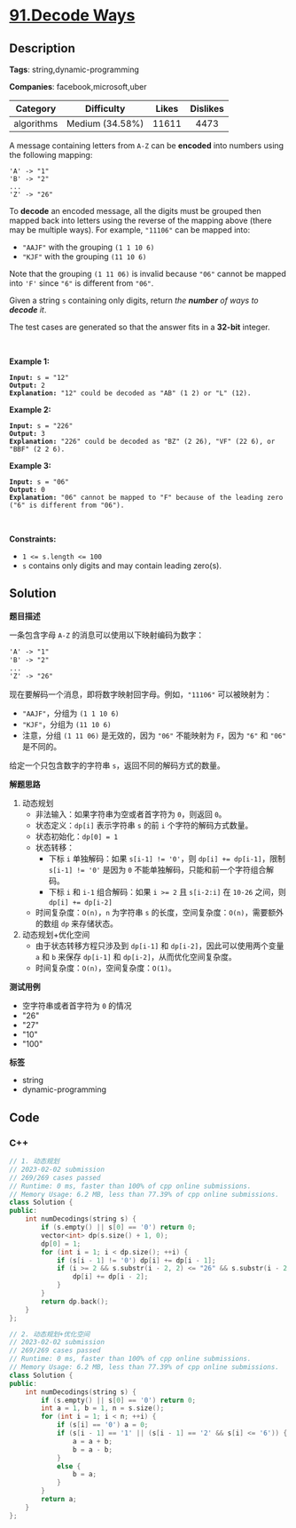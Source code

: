 # [91.Decode Ways](https://leetcode.com/problems/decode-ways/description/)

## Description

**Tags**: string,dynamic-programming

**Companies**: facebook,microsoft,uber

|  Category  |   Difficulty    | Likes | Dislikes |
| :--------: | :-------------: | :---: | :------: |
| algorithms | Medium (34.58%) | 11611 |   4473   |

<p>A message containing letters from <code>A-Z</code> can be <strong>encoded</strong> into numbers using the following mapping:</p>
<pre><code>&#39;A&#39; -&gt; &quot;1&quot;
&#39;B&#39; -&gt; &quot;2&quot;
...
&#39;Z&#39; -&gt; &quot;26&quot;</code></pre>
<p>To <strong>decode</strong> an encoded message, all the digits must be grouped then mapped back into letters using the reverse of the mapping above (there may be multiple ways). For example, <code>&quot;11106&quot;</code> can be mapped into:</p>
<ul>
  <li><code>&quot;AAJF&quot;</code> with the grouping <code>(1 1 10 6)</code></li>
  <li><code>&quot;KJF&quot;</code> with the grouping <code>(11 10 6)</code></li>
</ul>
<p>Note that the grouping <code>(1 11 06)</code> is invalid because <code>&quot;06&quot;</code> cannot be mapped into <code>&#39;F&#39;</code> since <code>&quot;6&quot;</code> is different from <code>&quot;06&quot;</code>.</p>
<p>Given a string <code>s</code> containing only digits, return <em>the <strong>number</strong> of ways to <strong>decode</strong> it</em>.</p>
<p>The test cases are generated so that the answer fits in a <strong>32-bit</strong> integer.</p>
<p>&nbsp;</p>
<p><strong class="example">Example 1:</strong></p>
<pre><code><strong>Input:</strong> s = &quot;12&quot;
<strong>Output:</strong> 2
<strong>Explanation:</strong> &quot;12&quot; could be decoded as &quot;AB&quot; (1 2) or &quot;L&quot; (12).</code></pre>
<p><strong class="example">Example 2:</strong></p>
<pre><code><strong>Input:</strong> s = &quot;226&quot;
<strong>Output:</strong> 3
<strong>Explanation:</strong> &quot;226&quot; could be decoded as &quot;BZ&quot; (2 26), &quot;VF&quot; (22 6), or &quot;BBF&quot; (2 2 6).</code></pre>
<p><strong class="example">Example 3:</strong></p>
<pre><code><strong>Input:</strong> s = &quot;06&quot;
<strong>Output:</strong> 0
<strong>Explanation:</strong> &quot;06&quot; cannot be mapped to &quot;F&quot; because of the leading zero (&quot;6&quot; is different from &quot;06&quot;).</code></pre>
<p>&nbsp;</p>
<p><strong>Constraints:</strong></p>
<ul>
  <li><code>1 &lt;= s.length &lt;= 100</code></li>
  <li><code>s</code> contains only digits and may contain leading zero(s).</li>
</ul>

## Solution

**题目描述**

一条包含字母 `A-Z` 的消息可以使用以下映射编码为数字：

```txt
'A' -> "1"
'B' -> "2"
...
'Z' -> "26"
```

现在要解码一个消息，即将数字映射回字母。例如，`"11106"` 可以被映射为：

- `"AAJF"`，分组为 `(1 1 10 6)`
- `"KJF"`，分组为 `(11 10 6)`
- 注意，分组 `(1 11 06)` 是无效的，因为 `"06"` 不能映射为 `F`，因为 `"6"` 和 `"06"` 是不同的。

给定一个只包含数字的字符串 `s`，返回不同的解码方式的数量。

**解题思路**

1. 动态规划
   - 非法输入：如果字符串为空或者首字符为 `0`，则返回 `0`。
   - 状态定义：`dp[i]` 表示字符串 `s` 的前 `i` 个字符的解码方式数量。
   - 状态初始化：`dp[0] = 1`
   - 状态转移：
     - 下标 `i` 单独解码：如果 `s[i-1] != '0'`，则 `dp[i] += dp[i-1]`，限制 `s[i-1] != '0'` 是因为 `0` 不能单独解码，只能和前一个字符组合解码。
     - 下标 `i` 和 `i-1` 组合解码：如果 `i >= 2` 且 `s[i-2:i]` 在 `10-26` 之间，则 `dp[i] += dp[i-2]`
   - 时间复杂度：`O(n)`，`n` 为字符串 `s` 的长度，空间复杂度：`O(n)`，需要额外的数组 `dp` 来存储状态。
2. 动态规划+优化空间
   - 由于状态转移方程只涉及到 `dp[i-1]` 和 `dp[i-2]`，因此可以使用两个变量 `a` 和 `b` 来保存 `dp[i-1]` 和 `dp[i-2]`，从而优化空间复杂度。
   - 时间复杂度：`O(n)`，空间复杂度：`O(1)`。

**测试用例**

- 空字符串或者首字符为 `0` 的情况
- "26"
- "27"
- "10"
- "100"

**标签**

- string
- dynamic-programming

<!-- code start -->
## Code

### C++

```cpp
// 1. 动态规划
// 2023-02-02 submission
// 269/269 cases passed
// Runtime: 0 ms, faster than 100% of cpp online submissions.
// Memory Usage: 6.2 MB, less than 77.39% of cpp online submissions.
class Solution {
public:
    int numDecodings(string s) {
        if (s.empty() || s[0] == '0') return 0;
        vector<int> dp(s.size() + 1, 0);
        dp[0] = 1;
        for (int i = 1; i < dp.size(); ++i) {
            if (s[i - 1] != '0') dp[i] += dp[i - 1];
            if (i >= 2 && s.substr(i - 2, 2) <= "26" && s.substr(i - 2, 2) >= "10") {
                dp[i] += dp[i - 2];
            }
        }
        return dp.back();
    }
};
```

```cpp
// 2. 动态规划+优化空间
// 2023-02-02 submission
// 269/269 cases passed
// Runtime: 0 ms, faster than 100% of cpp online submissions.
// Memory Usage: 6.2 MB, less than 77.39% of cpp online submissions.
class Solution {
public:
    int numDecodings(string s) {
        if (s.empty() || s[0] == '0') return 0;
        int a = 1, b = 1, n = s.size();
        for (int i = 1; i < n; ++i) {
            if (s[i] == '0') a = 0;
            if (s[i - 1] == '1' || (s[i - 1] == '2' && s[i] <= '6')) {
                a = a + b;
                b = a - b;
            }
            else {
                b = a;
            }
        }
        return a;
    }
};
```

<!-- code end -->
